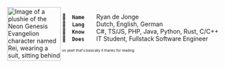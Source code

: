 <img align="left" width="125" height="125" src="https://github.com/Naamloos/Naamloos/assets/12187179/4dd1e056-4336-49d3-a53f-e776f3a64ec9" alt="Image of a plushie of the Neon Genesis Evangelion character named Rei, wearing a suit, sitting behind a laptop">

👤 **`Name`**  Ryan de Jonge
<br>
💬 **`Lang`**  Dutch, English, German
<br>
🧠 **`Know`**  C#, TS/JS, PHP, Java, Python, Rust, C/C++
<br>
💼 **`Does`**  IT Student, Fullstack Software Engineer


<sup><sub><sup>so yeah that's basically it thanks for reading</sup></sub></sup>
